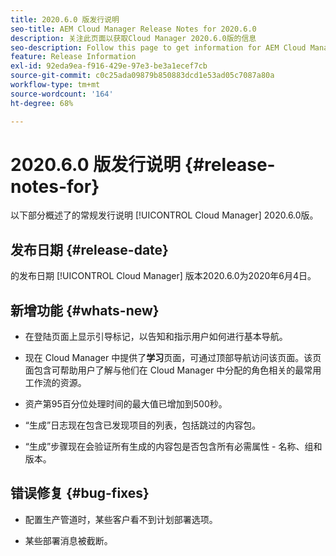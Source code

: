 ```yaml
---
title: 2020.6.0 版发行说明
seo-title: AEM Cloud Manager Release Notes for 2020.6.0
description: 关注此页面以获取Cloud Manager 2020.6.0版的信息
seo-description: Follow this page to get information for AEM Cloud Manager Release 2020.6.0
feature: Release Information
exl-id: 92eda9ea-f916-429e-97e3-be3a1ecef7cb
source-git-commit: c0c25ada09879b850883dcd1e53ad05c7087a80a
workflow-type: tm+mt
source-wordcount: '164'
ht-degree: 68%

---
```


# 2020.6.0 版发行说明 {#release-notes-for}

以下部分概述了的常规发行说明 [!UICONTROL Cloud Manager] 2020.6.0版。

## 发布日期 {#release-date}

的发布日期 [!UICONTROL Cloud Manager] 版本2020.6.0为2020年6月4日。

## 新增功能 {#whats-new}

* 在登陆页面上显示引导标记，以告知和指示用户如何进行基本导航。

* 现在 Cloud Manager 中提供了&#x200B;**学习**&#x200B;页面，可通过顶部导航访问该页面。该页面包含可帮助用户了解与他们在 Cloud Manager 中分配的角色相关的最常用工作流的资源。

* 资产第95百分位处理时间的最大值已增加到500秒。

* “生成”日志现在包含已发现项目的列表，包括跳过的内容包。

* “生成”步骤现在会验证所有生成的内容包是否包含所有必需属性 - 名称、组和版本。

## 错误修复 {#bug-fixes}

* 配置生产管道时，某些客户看不到计划部署选项。

* 某些部署消息被截断。
